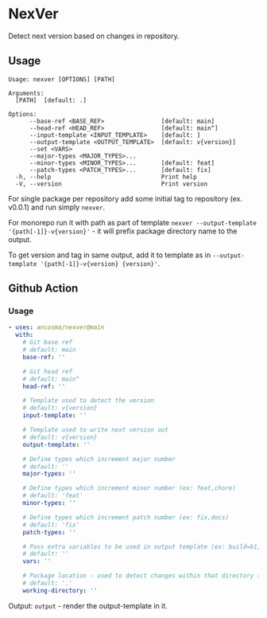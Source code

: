 # NexVer

Detect next version based on changes in repository.

## Usage

```
Usage: nexver [OPTIONS] [PATH]

Arguments:
  [PATH]  [default: .]

Options:
      --base-ref <BASE_REF>                [default: main]
      --head-ref <HEAD_REF>                [default: main^]
      --input-template <INPUT_TEMPLATE>    [default: ]
      --output-template <OUTPUT_TEMPLATE>  [default: v{version}]
      --set <VARS>
      --major-types <MAJOR_TYPES>...
      --minor-types <MINOR_TYPES>...       [default: feat]
      --patch-types <PATCH_TYPES>...       [default: fix]
  -h, --help                               Print help
  -V, --version                            Print version
```

For single package per repository add some initial tag to repository (ex. v0.0.1) and run simply `nexver`.

For monorepo run it with path as part of template `nexver --output-template '{path[-1]}-v{version}'` - it will prefix package directory name to the output.

To get version and tag in same output, add it to template as in `--output-template '{path[-1]}-v{version} {version}'`.


## Github Action

### Usage

```yaml
- uses: ancosma/nexver@main
  with:
    # Git base ref
    # default: main
    base-ref: ''

    # Git head ref
    # default: main^
    head-ref: ''

    # Template used to detect the version
    # default: v{version}
    input-template: ''

    # Template used to write next version out
    # default: v{version}
    output-template: ''

    # Define types which increment major number
    # default: ''
    major-types: ''

    # Define types which increment minor number (ex: feat,chore)
    # default: 'feat'
    minor-types: ''

    # Define types which increment patch number (ex: fix,docs)
    # default: 'fix'
    patch-types: ''

    # Pass extra variables to be used in output template (ex: build=b1,info=something)
    # default: ''
    vars: ''

    # Package location - used to detect changes within that directory (and its children)
    # default: '.'
    working-directory: ''
```

Output: `output` - render the output-template in it.
